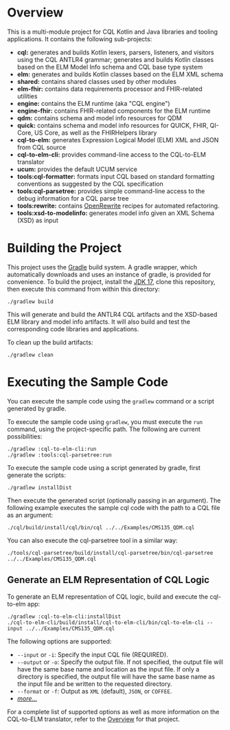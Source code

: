 # Overview

This is a multi-module project for CQL Kotlin and Java libraries and tooling applications.
It contains the following sub-projects:

* **cql:** generates and builds Kotlin lexers, parsers, listeners, and visitors using the CQL ANTLR4 grammar; generates and builds Kotlin classes based on the ELM Model Info schema and CQL base type system
* **elm:** generates and builds Kotlin classes based on the ELM XML schema
* **shared:** contains shared classes used by other modules
* **elm-fhir:** contains data requirements processor and FHIR-related utilities
* **engine:** contains the ELM runtime (aka "CQL engine")
* **engine-fhir:** contains FHIR-related components for the ELM runtime
* **qdm:** contains schema and model info resources for QDM
* **quick:** contains schema and model info resources for QUICK, FHIR, QI-Core, US Core, as well as the FHIRHelpers library
* **cql-to-elm:** generates Expression Logical Model (ELM) XML and JSON from CQL source
* **cql-to-elm-cli:** provides command-line access to the CQL-to-ELM translator
* **ucum:** provides the default UCUM service
* **tools:cql-formatter:** formats input CQL based on standard formatting conventions as suggested by the CQL specification
* **tools:cql-parsetree:** provides simple command-line access to the debug information for a CQL parse tree
* **tools:rewrite:** contains [OpenRewrite](https://openrewrite.org/) recipes for automated refactoring.
* **tools:xsd-to-modelinfo:** generates model info given an XML Schema (XSD) as input


# Building the Project

This project uses the [Gradle](http://www.gradle.org/) build system.  A gradle wrapper, which automatically downloads
and uses an instance of gradle, is provided for convenience.  To build the project, install the [JDK 17](https://adoptium.net/temurin/releases/?version=17), clone this
repository, then execute this command from within this directory:

    ./gradlew build

This will generate and build the ANTLR4 CQL artifacts and the XSD-based ELM library and model info artifacts.
It will also build and test the corresponding code libraries and applications.

To clean up the build artifacts:

    ./gradlew clean

# Executing the Sample Code

You can execute the sample code using the `gradlew` command or a script generated by gradle.

To execute the sample code using `gradlew`, you must execute the `run` command, using the project-specific
path.  The following are current possibilities:

    ./gradlew :cql-to-elm-cli:run
    ./gradlew :tools:cql-parsetree:run

To execute the sample code using a script generated by gradle, first generate the scripts:

    ./gradlew installDist

Then execute the generated script (optionally passing in an argument).  The following example executes
the sample cql code with the path to a CQL file as an argument:

    ./cql/build/install/cql/bin/cql ../../Examples/CMS135_QDM.cql

You can also execute the cql-parsetree tool in a similar way:

    ./tools/cql-parsetree/build/install/cql-parsetree/bin/cql-parsetree ../../Examples/CMS135_QDM.cql

## Generate an ELM Representation of CQL Logic

To generate an ELM representation of CQL logic, build and execute the cql-to-elm app:

    ./gradlew :cql-to-elm-cli:installDist
    ./cql-to-elm-cli/build/install/cql-to-elm-cli/bin/cql-to-elm-cli --input ../../Examples/CMS135_QDM.cql

The following options are supported:

* `--input` or `-i`: Specify the input CQL file (REQUIRED).
* `--output` or `-o`: Specify the output file.  If not specified, the output file will have the
  same base name and location as the input file.  If only a directory is specified, the output
  file will have the same base name as the input file and be written to the requested directory.
* `--format` or `-f`: Output as `XML` (default), `JSON`, or `COFFEE`.
* _[more...](cql-to-elm/OVERVIEW.md)_

For a complete list of supported options as well as more information on the CQL-to-ELM translator, refer to the [Overview](cql-to-elm/OVERVIEW.md) for that project.
